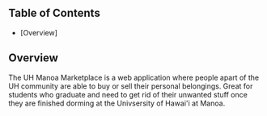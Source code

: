 ## Table of Contents

* [Overview]

## Overview

The UH Manoa Marketplace is a web application where people apart of the UH community are able to buy or sell their personal belongings. Great for students who graduate and need to get rid of their unwanted stuff once they are finished dorming at the Univsersity of Hawai'i at Manoa.
